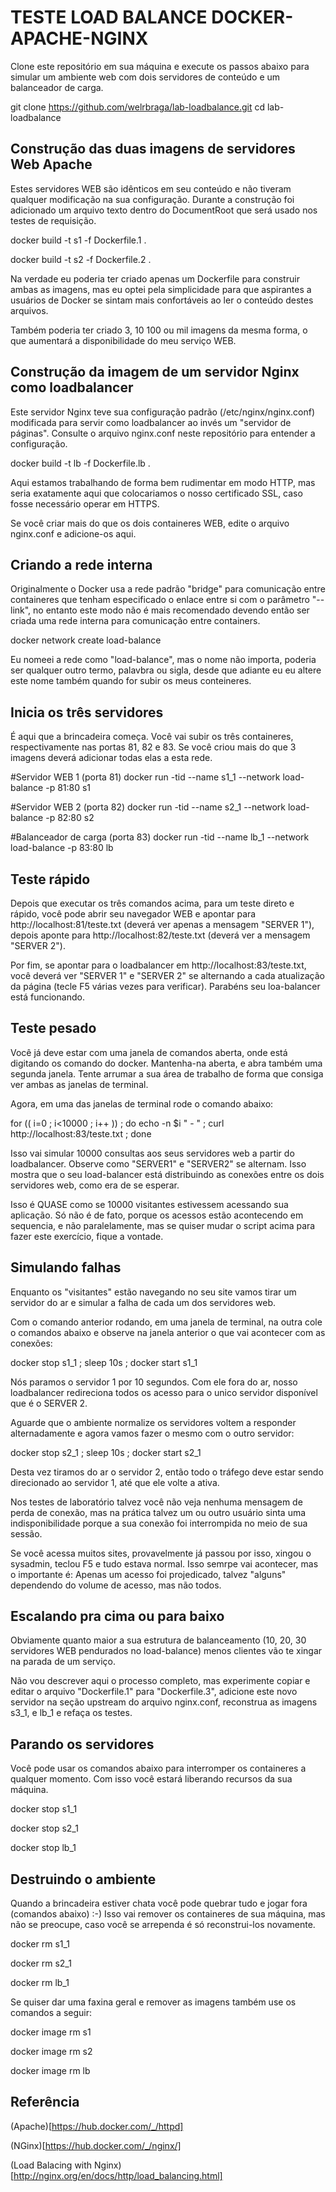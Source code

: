 # TESTE LOAD BALANCE DOCKER-APACHE-NGINX

Clone este repositório em sua máquina e execute os passos abaixo para simular um ambiente web com dois servidores de conteúdo e um balanceador de carga.

 git clone https://github.com/welrbraga/lab-loadbalance.git
 cd lab-loadbalance

## Construção das duas imagens de servidores Web Apache

Estes servidores WEB são idênticos em seu conteúdo e não tiveram qualquer modificação na sua configuração. Durante a construção foi adicionado um arquivo texto dentro do DocumentRoot que será usado nos testes de requisição.

 docker build -t s1 -f Dockerfile.1 .
 
 docker build -t s2 -f Dockerfile.2 .

Na verdade eu poderia ter criado apenas um Dockerfile para construir ambas as imagens, mas eu optei pela simplicidade para que aspirantes a usuários de Docker se sintam mais confortáveis ao ler o conteúdo destes arquivos.

Também poderia ter criado 3, 10 100 ou mil imagens da mesma forma, o que aumentará a disponibilidade do meu serviço WEB.

## Construção da imagem de um servidor Nginx como loadbalancer

Este servidor Nginx teve sua configuração padrão (/etc/nginx/nginx.conf) modificada para servir como loadbalancer ao invés um "servidor de páginas". Consulte o arquivo nginx.conf neste repositório para entender a configuração.

 docker build -t lb -f Dockerfile.lb .

Aqui estamos trabalhando de forma bem rudimentar em modo HTTP, mas seria exatamente aqui que colocariamos o nosso certificado SSL, caso fosse necessário operar em HTTPS.

Se você criar mais do que os dois containeres WEB, edite o arquivo nginx.conf e adicione-os aqui. 

## Criando a rede interna

Originalmente o Docker usa a rede padrão "bridge" para comunicação entre containeres que tenham especificado o enlace entre si com o parâmetro "--link", no entanto este modo não é mais recomendado devendo então ser criada uma rede interna para comunicação entre containers.

 docker network create load-balance

Eu nomeei a rede como "load-balance", mas o nome não importa, poderia ser qualquer outro termo, palavbra ou sigla, desde que adiante eu eu altere este nome também quando for subir os meus conteineres.

## Inicia os três servidores

É aqui que a brincadeira começa. Você vai subir os três containeres, respectivamente nas portas 81, 82 e 83. Se você criou mais do que 3 imagens deverá adicionar todas elas a esta rede.

 #Servidor WEB 1 (porta 81)
 docker run -tid --name s1_1 --network load-balance -p 81:80 s1
 
 #Servidor WEB 2 (porta 82)
 docker run -tid --name s2_1 --network load-balance -p 82:80 s2
 
 #Balanceador de carga (porta 83)
 docker run -tid --name lb_1 --network load-balance -p 83:80 lb

## Teste rápido

Depois que executar os três comandos acima, para um teste direto e rápido, você pode abrir seu navegador WEB e apontar para http://localhost:81/teste.txt (deverá ver apenas a mensagem "SERVER 1"), depois aponte para http://localhost:82/teste.txt (deverá ver a mensagem "SERVER 2").

Por fim, se apontar para o loadbalancer em http://localhost:83/teste.txt, você deverá ver "SERVER 1" e "SERVER 2" se alternando a cada atualização da página (tecle F5 várias vezes para verificar). Parabéns seu loa-balancer está funcionando.

## Teste pesado

Você já deve estar com uma janela de comandos aberta, onde está digitando os comando do docker. Mantenha-na aberta, e abra também uma segunda janela. Tente arrumar a sua área de trabalho de forma que consiga ver ambas as janelas de terminal.

Agora, em uma das janelas de terminal rode o comando abaixo:

 for (( i=0 ; i<10000 ; i++ )) ; do echo -n $i " - " ; curl http://localhost:83/teste.txt ; done

Isso vai simular 10000 consultas aos seus servidores web a partir do loadbalancer. Observe como "SERVER1" e "SERVER2" se alternam. Isso mostra que o seu load-balancer está distribuindo as conexões entre os dois servidores web, como era de se esperar.

Isso é QUASE como se 10000 visitantes estivessem acessando sua aplicação. Só não é de fato, porque os acessos estão acontecendo em sequencia, e não paralelamente, mas se quiser mudar o script acima para fazer este exercício, fique a vontade.

## Simulando falhas

Enquanto os "visitantes" estão navegando no seu site vamos tirar um servidor do ar e simular a falha de cada um dos servidores web. 

Com o comando anterior rodando, em uma janela de terminal, na outra cole o comandos abaixo e observe na janela anterior o que vai acontecer com as conexões:

 docker stop s1_1 ; sleep 10s ; docker start s1_1

Nós paramos o servidor 1 por 10 segundos. Com ele fora do ar, nosso loadbalancer redireciona todos os acesso para o unico servidor disponível que é o SERVER 2.

Aguarde que o ambiente normalize os servidores voltem a responder alternadamente e agora vamos fazer o mesmo com o outro servidor:

 docker stop s2_1 ; sleep 10s ; docker start s2_1

Desta vez tiramos do ar o servidor 2, então todo o tráfego deve estar sendo direcionado ao servidor 1, até que ele volte a ativa.

Nos testes de laboratório talvez você não veja nenhuma mensagem de perda de conexão, mas na prática talvez um ou outro usuário sinta uma indisponibilidade porque a sua conexão foi interrompida no meio de sua sessão.

Se você acessa muitos sites, provavelmente já passou por isso, xingou o sysadmin, teclou F5 e tudo estava normal. Isso semrpe vai acontecer, mas o importante é: Apenas um acesso foi projedicado, talvez "alguns" dependendo do volume de acesso, mas não todos.

## Escalando pra cima ou para baixo

Obviamente quanto maior a sua estrutura de balanceamento (10, 20, 30  servidores WEB pendurados no load-balance) menos clientes vão te xingar na parada de um serviço.

Não vou descrever aqui o processo completo, mas experimente copiar e editar o arquivo "Dockerfile.1" para "Dockerfile.3", adicione este novo servidor na seção upstream do arquivo nginx.conf, reconstrua as imagens s3_1, e lb_1 e refaça os testes. 
 
## Parando os servidores

Você pode usar os comandos abaixo para interromper os containeres a qualquer momento. Com isso você estará liberando recursos da sua máquina.

 docker stop s1_1
 
 docker stop s2_1
 
 docker stop lb_1

## Destruindo o ambiente

Quando a brincadeira estiver chata você pode quebrar tudo e jogar fora (comandos abaixo) :-) Isso vai remover os containeres de sua máquina, mas não se preocupe, caso você se arrependa é só reconstrui-los novamente.

 docker rm s1_1
 
 docker rm s2_1
 
 docker rm lb_1

Se quiser dar uma faxina geral e remover as imagens também use os comandos a seguir:

 docker image rm s1
 
 docker image rm s2
 
 docker image rm lb

## Referência

(Apache)[https://hub.docker.com/_/httpd]

(NGinx)[https://hub.docker.com/_/nginx/]

(Load Balacing with Nginx)[http://nginx.org/en/docs/http/load_balancing.html]

